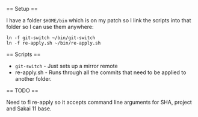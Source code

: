 
== Setup ==

I have a folder `$HOME/bin` which is on my patch so I link the scripts into that folder so I can use them anywhere:
```
ln -f git-switch ~/bin/git-switch 
ln -f re-apply.sh ~/bin/re-apply.sh 
```

== Scripts ==

 - `git-switch` - Just sets up a mirror remote
 - re-apply.sh - Runs through all the commits that need to be applied to another folder.

== TODO ==

Need to fi re-apply so it accepts command line arguments for SHA, project and Sakai 11 base.

